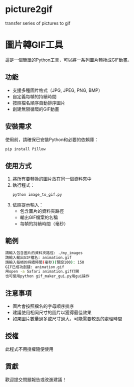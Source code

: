 # picture2gif
transfer series of pictures to gif
# 圖片轉GIF工具

這是一個簡單的Python工具，可以將一系列圖片轉換成GIF動畫。

## 功能

- 支援多種圖片格式（JPG, JPEG, PNG, BMP）
- 自定義每幀的持續時間
- 按照檔名順序自動排序圖片
- 創建無限循環的GIF動畫

## 安裝需求

使用前，請確保已安裝Python和必要的依賴庫：

```bash
pip install Pillow
```

## 使用方式

1. 將所有要轉換的圖片放在同一個資料夾中
2. 執行程式：
   ```bash
   python image_to_gif.py
   ```
3. 依照提示輸入：
   - 包含圖片的資料夾路徑
   - 輸出GIF檔案的名稱
   - 每幀的持續時間（毫秒）

## 範例

```bash
請輸入包含圖片的資料夾路徑: ./my_images
請輸入輸出GIF檔名: animation.gif
請輸入每幀的持續時間(毫秒)(預設100): 150
GIF已成功創建: animation.gif
用open -a Safari animation.gif打開
也可使用python gif_maker_gui.py用gui操作
```

## 注意事項

- 圖片會按照檔名的字母順序排序
- 建議使用相同尺寸的圖片以獲得最佳效果
- 如果圖片數量過多或尺寸過大，可能需要較長的處理時間

## 授權

此程式不用授權隨便使用

## 貢獻

歡迎提交問題報告或改進建議！